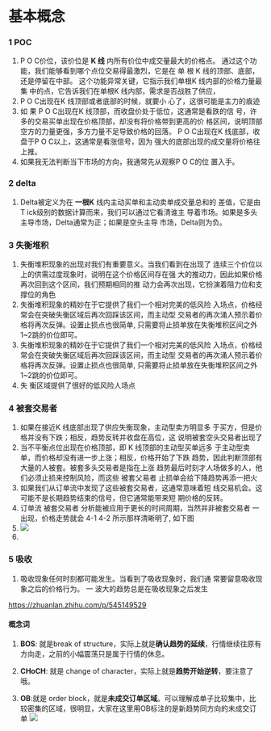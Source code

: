 # 基本概念

### 1 POC
1. P O C价位，该价位是 **K 线** 内所有价位中成交量最大的价格点。 通过这个功能，我们能够看到哪个点位交易得最激烈，它是在 单 根 K 线的顶部、底部，还是停留在中部。 这个功能异常关键，它指示我们单根K 线内部的价格力量最集 中的点，它告诉我们在单根K 线内部，需求是否战胜了供应，
2. P O C出现在K 线顶部或者底部的时候，就要小 心了，这很可能是主力的痕迹
3. 如 果 P O C出现在K 线顶部，而收盘价处于低位，这通常是看跌的信 号，许多的交易买单出现在价格顶部，却没有将价格带到更高的价 格区间，说明顶部空方的力量更强，多方力量不足导致价格的回落。 P O C出现在K 线底部，收盘于P O C以上，这通常是看涨信号，因为 强大的底部出现的成交量将价格往上推。
4. 如果我无法判断当下市场的方向，我通常先从观察P O C的位 置入手。

### 2 delta

1. Delta被定义为在 **一根K**  线内主动买单和主动卖单成交量总和的 差值，它是由T ick级别的数据计算而来，我们可以通过它看清谁主 导着市场。如果是多头主导市场，Delta通常为正；如果是空头主导 市场，Delta则为负。

### 3 失衡堆积

1. 失衡堆积现象的出现对我们有重要意义。当我们看到在出现了 连续三个价位以上的供需过度现象时，说明在这个价格区间存在强 大的推动力，因此如果价格再次回到这个区间，我们预期相同的推 动力会再次出现，它扮演着阻力位和支撑位的角色
2. 失衡堆积现象的精妙在于它提供了我们一个相对完美的低风险 入场点，价格经常会在突破失衡区域后再次回踩该区间，而主动型 交易者的再次涌人预示着价格将再次反弹。设置止损点也很简单, 只需要将止损单放在失衡堆积区间之外1~2跳的价位即可。
3. 失衡堆积现象的精妙在于它提供了我们一个相对完美的低风险 入场点，价格经常会在突破失衡区域后再次回踩该区间，而主动型 交易者的再次涌人预示着价格将再次反弹。设置止损点也很简单, 只需要将止损单放在失衡堆积区间之外1~2跳的价位即可。
4. 失 衡区域提供了很好的低风险人场点

### 4 被套交易者
1. 如果在接近K 线底部出现了供应失衡现象，主动型卖方明显多 于买方，但是价格并没有下跌；相反，趋势反转并收盘在高位，这 说明被套空头交易者出现了
2. 当不平衡点位出现在价格顶部，即 K 线顶部的主动型买单远多 于主动型卖单，而价格却没有进一步上涨；相反，价格开始了下跌 趋势，因此判断顶部有大量的人被套。被套多头交易者是指在上涨 趋势最后时刻才人场做多的人，他们必须止损来控制风险，而这些  被套父易者 止损单会给下降趋势再添一把火
3. 如果我们从订单流中发现了这些被套交易者，这通常意味着短 线交易机会。这可能不是长期趋势结束的信号，但它通常能带来短 期价格的反转。
4. 订单流 被套交易者 分析能被应用于更长的时间周期，当然并非被套交易者 一出现，价格走势就会 4-1 4-2 所示那样清晰明了, 如下图
5. ![](Pasted%20image%2020240229182809.png)
6.


### 5 吸收

1. 吸收现象任何时刻都可能发生。当看到了吸收现象时，我们通 常要留意吸收现象之后的价格行为。 一 波大的趋势总是在吸收现象之后发生 



















https://zhuanlan.zhihu.com/p/545149529
#### 概念词

1. **BOS**: 就是break of structure，实际上就是**确认趋势的延续**，行情继续往原有方向走，之前的小幅震荡只是属于行情的休息。

2. **CHoCH**: 就是 change of character，实际上就是**趋势开始逆转**，要注意了哦。

3. **OB**:就是 order block，就是**未成交订单区域**。可以理解成单子比较集中，比较密集的区域，很明显，大家在这里用OB标注的是新趋势同方向的未成交订单
![](Pasted%20image%2020240301141302.png)